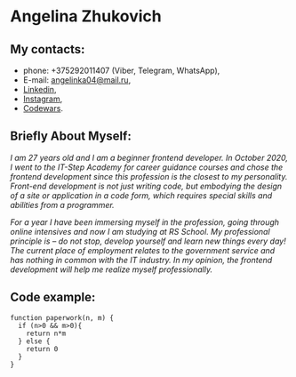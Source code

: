 # Angelina Zhukovich

## My contacts: 
* phone: +375292011407 (Viber, Telegram, WhatsApp), 
* E-mail: <angelinka04@mail.ru>,
* [Linkedin](linkedin.com/in/ангелина-жукович-b22a36211),
* [Instagram](instagram.com/angelina.zhukovich/),
* [Codewars](
https://www.codewars.com/users/Angelinka).

## Briefly About Myself:

*I am 27 years old and I am a beginner frontend developer. In October 2020, I went to the IT-Step Academy for career guidance courses and chose the frontend development since this profession is the closest to my personality. Front-end development is not just writing code, but embodying the design of a site or application in a code form, which requires special skills and abilities from a programmer.*


*For a year I have been immersing myself in the profession, going through online intensives and now I am studying at RS School. My professional principle is – do not stop, develop yourself and learn new things every day! The current place of employment relates to the government service and has nothing in common with the IT industry. In my opinion, the frontend development will help me realize myself professionally.*


## Code example:

    function paperwork(n, m) {
      if (n>0 && m>0){
        return n*m
      } else {
        return 0
      }
    }